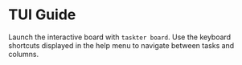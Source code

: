 # TUI Guide

Launch the interactive board with `taskter board`. Use the keyboard shortcuts displayed in the help menu to navigate between tasks and columns.
